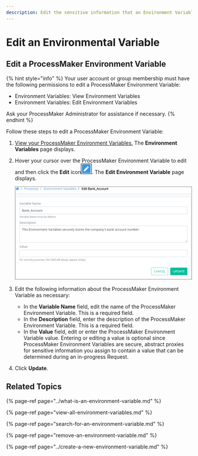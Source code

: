 ```yaml
---
description: Edit the sensitive information that an Environment Variable represents.
---
```


# Edit an Environmental Variable

## Edit a ProcessMaker Environment Variable

{% hint style="info" %}
Your user account or group membership must have the following permissions to edit a ProcessMaker Environment Variable:

* Environment Variables: View Environment Variables
* Environment Variables: Edit Environment Variables

Ask your ProcessMaker Administrator for assistance if necessary.
{% endhint %}

Follow these steps to edit a ProcessMaker Environment Variable:

1. [View your ProcessMaker Environment Variables.](view-all-environment-variables.md) The **Environment Variables** page displays.
2. Hover your cursor over the ProcessMaker Environment Variable to edit and then click the **Edit** icon![](../../../.gitbook/assets/edit-icon.png). The **Edit Environment Variable** page displays.  

   ![](../../../.gitbook/assets/edit-environment-variable-page-processes.png)

3. Edit the following information about the ProcessMaker Environment Variable as necessary:
   * In the **Variable Name** field, edit the name of the ProcessMaker Environment Variable. This is a required field.
   * In the **Description** field, enter the description of the ProcessMaker Environment Variable. This is a required field.
   * In the **Value** field, edit or enter the ProcessMaker Environment Variable value. Entering or editing a value is optional since ProcessMaker Environment Variables are secure, abstract proxies for sensitive information you assign to contain a value that can be determined during an in-progress Request.
4. Click **Update**.

## Related Topics

{% page-ref page="../what-is-an-environment-variable.md" %}

{% page-ref page="view-all-environment-variables.md" %}

{% page-ref page="search-for-an-environment-variable.md" %}

{% page-ref page="remove-an-environment-variable.md" %}

{% page-ref page="../create-a-new-environment-variable.md" %}

